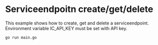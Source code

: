 # Serviceendpoitn create/get/delete

This example shows how to create, get and delete a serviceendpoint. Environment variable IC_API_KEY must be set with API key.  
```
go run main.go
```
